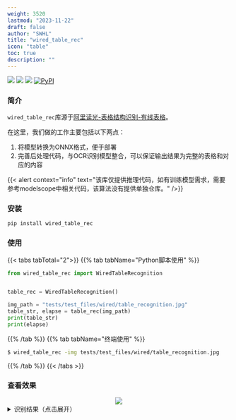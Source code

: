 ```yaml
---
weight: 3520
lastmod: "2023-11-22"
draft: false
author: "SWHL"
title: "wired_table_rec"
icon: "table"
toc: true
description: ""
---
```


<p>
  <a href=""><img src="https://img.shields.io/badge/Python->=3.6,<3.12-aff.svg"></a>
  <a href=""><img src="https://img.shields.io/badge/OS-Linux%2C%20Mac%2C%20Win-pink.svg"></a>
  <a href="https://pepy.tech/project/wired_table_rec"><img src="https://static.pepy.tech/badge/wired_table_rec?period=total&units=abbreviation&left_color=grey&right_color=blue&left_text=Downloads"></a>
  <a href="https://pypi.org/project/wired_table_rec/"><img alt="PyPI" src="https://img.shields.io/pypi/v/wired_table_rec"></a>
</p>


### 简介
`wired_table_rec`库源于[阿里读光-表格结构识别-有线表格](https://www.modelscope.cn/models/damo/cv_dla34_table-structure-recognition_cycle-centernet/summary)。

在这里，我们做的工作主要包括以下两点：
1. 将模型转换为ONNX格式，便于部署
2. 完善后处理代码，与OCR识别模型整合，可以保证输出结果为完整的表格和对应的内容

{{< alert context="info" text="该库仅提供推理代码，如有训练模型需求，需要参考modelscope中相关代码，该算法没有提供单独仓库。" />}}

### 安装
```bash {linenos=table}
pip install wired_table_rec
```

### 使用
{{< tabs tabTotal="2">}}
{{% tab tabName="Python脚本使用" %}}


```python {linenos=table}
from wired_table_rec import WiredTableRecognition


table_rec = WiredTableRecognition()

img_path = "tests/test_files/wired/table_recognition.jpg"
table_str, elapse = table_rec(img_path)
print(table_str)
print(elapse)
```

{{% /tab %}}
{{% tab tabName="终端使用" %}}

```bash {lineos=table}
$ wired_table_rec -img tests/test_files/wired/table_recognition.jpg
```

{{% /tab %}}
{{< /tabs >}}


### 查看效果
<div align="center">
    <img src="https://github.com/RapidAI/TableStructureRec/releases/download/v0.0.0/wired_table_rec_result.jpg">
</div>


<details>
    <summary>识别结果（点击展开）</summary>

```html {lineos=table}
<html>

<body>
    <table>
        <tr>
            <td rowspan="2">名称</td>
            <td rowspan="2">产量（吨）</td>
            <td colspan="2">环比</td>
        </tr>
        <tr>
            <td>增长量（吨）</td>
            <td>增长率（%)</td>
        </tr>
        <tr>
            <td>荔枝</td>
            <td>11</td>
            <td></td>
            <td>10</td>
        </tr>
        <tr>
            <td>芒果</td>
            <td></td>
            <td></td>
            <td>-10</td>
        </tr>
        <tr>
            <td>香蕉</td>
            <td></td>
            <td></td>
            <td>20</td>
        </tr>
    </table>
</body>

</html>
```

</details>